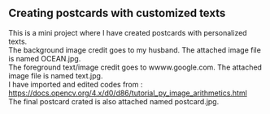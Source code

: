 ## Creating postcards with customized texts
This is a mini project where I have created postcards with personalized texts.   
The background image credit goes to my husband. The attached image file is named OCEAN.jpg.  
The foreground text/image credit goes to wwww.google.com. The attached image file is named text.jpg.     
I have imported and edited codes from : https://docs.opencv.org/4.x/d0/d86/tutorial_py_image_arithmetics.html    
The final postcard crated is also attached named postcard.jpg.  



